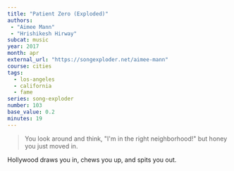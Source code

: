 ```yaml
---
title: "Patient Zero (Exploded)"
authors:
 - "Aimee Mann"
 - "Hrishikesh Hirway" 
subcat: music
year: 2017
month: apr
external_url: "https://songexploder.net/aimee-mann"
course: cities
tags:
  - los-angeles
  - california
  - fame
series: song-exploder
number: 103
base_value: 0.2
minutes: 19
---
```


> You look around and think, "I'm in the right neighborhood!" but honey you just moved in.

Hollywood draws you in, chews you up, and spits you out.
